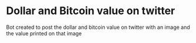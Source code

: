 # Dollar and Bitcoin value on twitter

Bot created to post the dollar and bitcoin value on twitter with an image and the value printed on that image 
